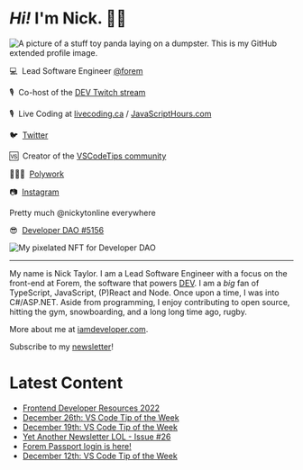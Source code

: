 # <em>Hi!</em> I'm Nick. 👋🏻

![A picture of a stuff toy panda laying on a dumpster. This is my GitHub extended profile image.](https://res.cloudinary.com/nickytonline/image/upload/w_1280,h_669,c_fill,q_auto,f_auto/w_860,c_fit,co_rgb:ffffff,g_south_west,x_30,y_280,l_text:roboto_64_bold:Not%20a%20real%20panda/w_860,c_fit,co_rgb:ffffff/social)


💻&nbsp;&nbsp;Lead Software Engineer [@forem](https://github.com/forem)

🎙&nbsp;&nbsp;Co-host of the [DEV Twitch stream](https://twitch.tv/thepracticaldev)

🎙️&nbsp;&nbsp;Live Coding at [livecoding.ca](https://livecoding.ca) / [JavaScriptHours.com](https://javascripthours.com)

🐦&nbsp;&nbsp;[Twitter](https://twitter.com/nickytonline)

🆚&nbsp;&nbsp;Creator of the [VSCodeTips community](https://community.vscodetips.com)

🤹🏻‍♂️&nbsp;&nbsp;[Polywork](https://timeline.iamdeveloper.com)

📷&nbsp;&nbsp;[Instagram](https://instagram.com/nickytonline)

Pretty much @nickytonline everywhere

😎&nbsp;&nbsp;[Developer DAO #5156](https://opensea.io/assets/0x25ed58c027921e14d86380ea2646e3a1b5c55a8b/5156)

![My pixelated NFT for Developer DAO](https://user-images.githubusercontent.com/833231/139519006-dc013290-1263-42dc-bf9f-beddfb8da592.png)

<hr />

My name is Nick Taylor. I am a Lead Software Engineer with a focus on the front-end at Forem, the software that powers <a href="https://dev.to">DEV</a>. I am a <em>big</em> fan of TypeScript, JavaScript, (P)React and Node. Once upon a time, I was into C#/ASP.NET. Aside from programming, I enjoy contributing to open source, hitting the gym, snowboarding, and a long long time ago, rugby.

More about me at [iamdeveloper.com](https://iamdeveloper.com).

Subscribe to my [newsletter](https://www.iamdeveloper.com/posts/i-started-a-newsletter-3g8d)!

# Latest Content
<!-- BLOG-POST-LIST:START -->
- [Frontend Developer Resources 2022](https://www.iamdeveloper.com/posts/frontend-developer-resources-2022-4cp2/)
- [December 26th: VS Code Tip of the Week](https://community.vscodetips.com/nickytonline/december-26th-vs-code-tip-of-the-week-jkj)
- [December 19th: VS Code Tip of the Week](https://community.vscodetips.com/nickytonline/december-19th-vs-code-tip-of-the-week-1o94)
- [Yet Another Newsletter LOL - Issue #26](https://www.getrevue.co/profile/nickytonline/issues/yet-another-newsletter-lol-issue-26-928165)
- [Forem Passport login is here!](https://community.vscodetips.com/nickytonline/forem-passport-login-is-here-5a00)
- [December 12th: VS Code Tip of the Week](https://community.vscodetips.com/nickytonline/december-12th-vs-code-tip-of-the-week-55eo)
<!-- BLOG-POST-LIST:END -->
